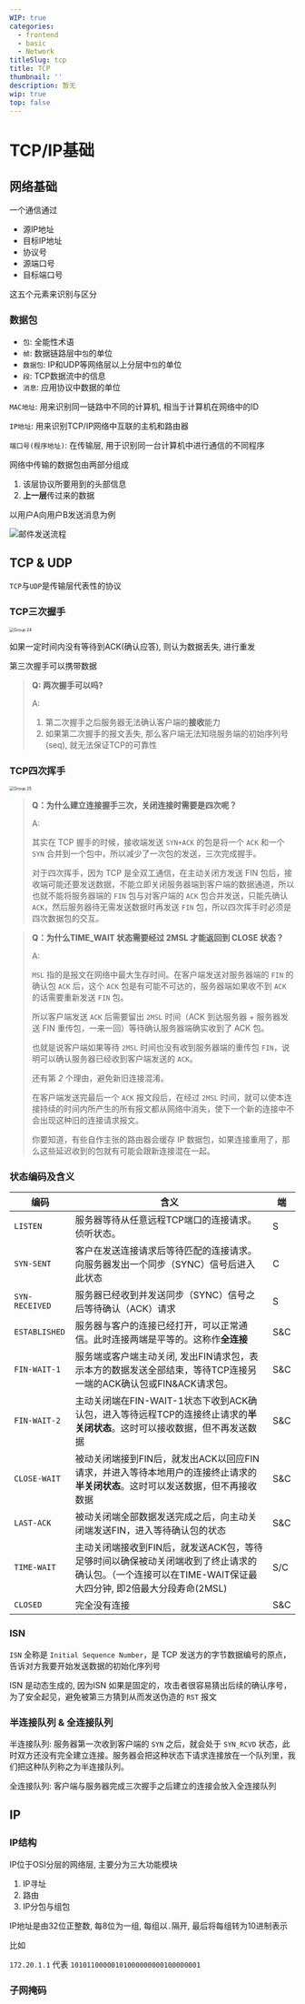 ```yaml
---
WIP: true
categories:
  - frontend
  - basic
  - Network
titleSlug: tcp
title: TCP
thumbnail: ''
description: 暂无
wip: true
top: false
---
```




# TCP/IP基础

## 网络基础

一个通信通过

+ 源IP地址
+ 目标IP地址
+ 协议号
+ 源端口号
+ 目标端口号

这五个元素来识别与区分

### 数据包

+ `包`: 全能性术语
+ `帧`: 数据链路层中`包`的单位
+ `数据包`: IP和UDP等网络层以上分层中`包`的单位
+ `段`: TCP数据流中的信息
+ `消息`: 应用协议中数据的单位



`MAC地址`: 用来识别同一链路中不同的计算机, 相当于计算机在网络中的ID

`IP地址`: 用来识别TCP/IP网络中互联的主机和路由器

`端口号(程序地址)`: 在传输层, 用于识别同一台计算机中进行通信的不同程序



网络中传输的数据包由两部分组成

1. 该层协议所要用到的头部信息
2. **上一层**传过来的数据

以用户A向用户B发送消息为例

![邮件发送流程](https://i.loli.net/2021/11/23/asnAw6Et2YQycPV.png)

## TCP & UDP

`TCP`与`UDP`是传输层代表性的协议



### TCP三次握手

<img src="https://i.loli.net/2021/11/24/FanYWjfBsGL6q2A.png" alt="Group 24" style="zoom:50%;" />



如果一定时间内没有等待到ACK(确认应答), 则认为数据丢失, 进行重发

第三次握手可以携带数据

> **Q: 两次握手可以吗?**
>
> A: 
>
> 1. 第二次握手之后服务器无法确认客户端的**接收**能力
> 2. 如果第二次握手的报文丢失, 那么客户端无法知晓服务端的初始序列号(seq), 就无法保证TCP的可靠性



### TCP四次挥手

<img src="https://i.loli.net/2021/11/24/RGxhswK89CvSj5Z.png" alt="Group 25" style="zoom:50%;" />



> **Q：为什么建立连接握手三次，关闭连接时需要是四次呢？**
>
> A: 
>
> 其实在 TCP 握手的时候，接收端发送 `SYN+ACK` 的包是将一个 `ACK` 和一个 `SYN` 合并到一个包中，所以减少了一次包的发送，三次完成握手。
>
> 对于四次挥手，因为 TCP 是全双工通信，在主动关闭方发送 FIN 包后，接收端可能还要发送数据，不能立即关闭服务器端到客户端的数据通道，所以也就不能将服务器端的 `FIN` 包与对客户端的 `ACK` 包合并发送，只能先确认 `ACK`，然后服务器待无需发送数据时再发送 `FIN` 包，所以四次挥手时必须是四次数据包的交互。

> **Q：为什么TIME_WAIT 状态需要经过 2MSL 才能返回到 CLOSE 状态？**
>
> A:
>
> `MSL` 指的是报文在网络中最大生存时间。在客户端发送对服务器端的 `FIN` 的确认包 `ACK` 后，这个 `ACK` 包是有可能不可达的，服务器端如果收不到 `ACK` 的话需要重新发送 `FIN` 包。
>
> 所以客户端发送 `ACK` 后需要留出 `2MSL` 时间（ACK 到达服务器 + 服务器发送 FIN 重传包，一来一回）等待确认服务器端确实收到了 ACK 包。
>
> 也就是说客户端如果等待 `2MSL` 时间也没有收到服务器端的重传包 `FIN`，说明可以确认服务器已经收到客户端发送的 `ACK`。
>
> 还有第 *2* 个理由，避免新旧连接混淆。
>
> 在客户端发送完最后一个 `ACK` 报文段后，在经过 `2MSL` 时间，就可以使本连接持续的时间内所产生的所有报文都从网络中消失，使下一个新的连接中不会出现这种旧的连接请求报文。
>
> 你要知道，有些自作主张的路由器会缓存 IP 数据包，如果连接重用了，那么这些延迟收到的包就有可能会跟新连接混在一起。



### 状态编码及含义

| 编码           | 含义                                                         | 端   |
| -------------- | ------------------------------------------------------------ | ---- |
| `LISTEN`       | 服务器等待从任意远程TCP端口的连接请求。侦听状态。            | S    |
| `SYN-SENT`     | 客户在发送连接请求后等待匹配的连接请求。向服务器发出一个同步（SYNC）信号后进入此状态 | C    |
| `SYN-RECEIVED` | 服务器已经收到并发送同步（SYNC）信号之后等待确认（ACK）请求  | S    |
| `ESTABLISHED`  | 服务器与客户的连接已经打开，可以正常通信。此时连接两端是平等的。这称作**全连接** | S&C  |
| `FIN-WAIT-1`   | 服务端或客户端主动关闭, 发出FIN请求包，表示本方的数据发送全部结束，等待TCP连接另一端的ACK确认包或FIN&ACK请求包。 | S&C  |
| `FIN-WAIT-2`   | 主动关闭端在FIN-WAIT-1状态下收到ACK确认包，进入等待远程TCP的连接终止请求的**半关闭状态**。这时可以接收数据，但不再发送数据 | S&C  |
| `CLOSE-WAIT`   | 被动关闭端接到FIN后，就发出ACK以回应FIN请求，并进入等待本地用户的连接终止请求的**半关闭状态**。这时可以发送数据，但不再接收数据 | S&C  |
| `LAST-ACK`     | 被动关闭端全部数据发送完成之后，向主动关闭端发送FIN，进入等待确认包的状态 | S&C  |
| `TIME-WAIT`    | 主动关闭端接收到FIN后，就发送ACK包，等待足够时间以确保被动关闭端收到了终止请求的确认包。（一个连接可以在TIME-WAIT保证最大四分钟, 即2倍最大分段寿命(2MSL) | S/C  |
| `CLOSED`       | 完全没有连接                                                 | S&C  |



### ISN

`ISN` 全称是 `Initial Sequence Number`，是 TCP 发送方的字节数据编号的原点，告诉对方我要开始发送数据的初始化序列号

ISN 是动态生成的, 因为ISN 如果是固定的，攻击者很容易猜出后续的确认序号，为了安全起见，避免被第三方猜到从而发送伪造的 `RST` 报文



### 半连接队列 & 全连接队列

半连接队列: 服务器第一次收到客户端的 `SYN` 之后，就会处于 `SYN_RCVD` 状态，此时双方还没有完全建立连接。服务器会把这种状态下请求连接放在一个队列里，我们把这种队列称之为半连接队列。

全连接队列: 客户端与服务器完成三次握手之后建立的连接会放入全连接队列



## IP

### IP结构

IP位于OSI分层的网络层, 主要分为三大功能模块

1. IP寻址
2. 路由
3. IP分包与组包



IP地址是由32位正整数, 每8位为一组, 每组以`.`隔开, 最后将每组转为10进制表示

比如

`172.20.1.1` 代表 `10101100000101000000000100000001`



### 子网掩码

